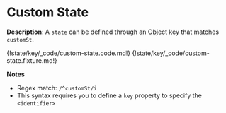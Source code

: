 # Custom State

__Description__: A `state` can be defined through an Object key that matches `customSt`.

{!state/key/_code/custom-state.code.md!}
{!state/key/_code/custom-state.fixture.md!}

__Notes__

+ Regex match: `/^customSt/i`
+ This syntax requires you to define a `key` property to specify the `<identifier>`

<div class="cf"></div>
<div class="end"></div>

